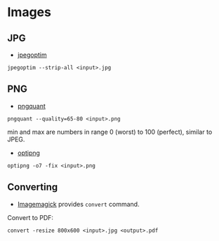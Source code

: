 # Images

## JPG

- [jpegoptim](https://github.com/tjko/jpegoptim)

```shell
jpegoptim --strip-all <input>.jpg
```

## PNG

- [pngquant](https://pngquant.org/)

```shell
pngquant --quality=65-80 <input>.png
```

min and max are numbers in range 0 (worst) to 100 (perfect), similar to JPEG.

- [optipng](https://optipng.sourceforge.net/)

```shell
optipng -o7 -fix <input>.png
```

## Converting

- [Imagemagick](https://imagemagick.org) provides `convert` command.

Convert to PDF:

```shell
convert -resize 800x600 <input>.jpg <output>.pdf
```




